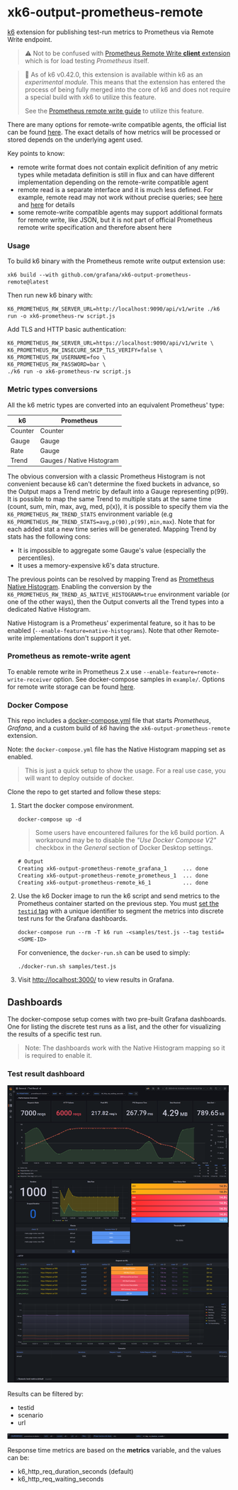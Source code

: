 # xk6-output-prometheus-remote

[k6](https://github.com/grafana/k6) extension for publishing test-run metrics to Prometheus via Remote Write endpoint.

> :warning: Not to be confused with [Prometheus Remote Write **client** extension](https://github.com/grafana/xk6-client-prometheus-remote) which is for load testing _Prometheus_ itself.

> :bookmark: As of k6 v0.42.0, this extension is available within k6 as an _experimental module_.
> This means that the extension has entered the process of being fully merged into the core of k6 and does not require a special build with xk6 to utilize this feature.
>
> See the [Prometheus remote write guide](https://k6.io/docs/results-output/real-time/prometheus-remote-write/) to utilize this feature.
>

There are many options for remote-write compatible agents, the official list can be found [here](https://prometheus.io/docs/operating/integrations/). The exact details of how metrics will be processed or stored depends on the underlying agent used.

Key points to know:

- remote write format does not contain explicit definition of any metric types while metadata definition is still in flux and can have different implementation depending on the remote-write compatible agent
- remote read is a separate interface and it is much less defined. For example, remote read may not work without precise queries; see [here](https://prometheus.io/docs/prometheus/latest/storage/#remote-storage-integrations) and [here](https://github.com/timescale/promscale/issues/64) for details
- some remote-write compatible agents may support additional formats for remote write, like JSON, but it is not part of official Prometheus remote write specification and therefore absent here

### Usage

To build k6 binary with the Prometheus remote write output extension use:

```
xk6 build --with github.com/grafana/xk6-output-prometheus-remote@latest 
```

Then run new k6 binary with:

```
K6_PROMETHEUS_RW_SERVER_URL=http://localhost:9090/api/v1/write ./k6 run -o xk6-prometheus-rw script.js 
```

Add TLS and HTTP basic authentication:

```
K6_PROMETHEUS_RW_SERVER_URL=https://localhost:9090/api/v1/write \
K6_PROMETHEUS_RW_INSECURE_SKIP_TLS_VERIFY=false \
K6_PROMETHEUS_RW_USERNAME=foo \
K6_PROMETHEUS_RW_PASSWORD=bar \
./k6 run -o xk6-prometheus-rw script.js 
```

### Metric types conversions

All the k6 metric types are converted into an equivalent Prometheus' type:

| k6 | Prometheus |
|----|------------|
| Counter | Counter |
| Gauge | Gauge |
| Rate | Gauge |
| Trend | Gauges / Native Histogram |

The obvious conversion with a classic Prometheus Histogram is not convenient because k6 can't determine the fixed buckets in advance, so the Output maps a Trend metric by default into a Gauge representing p(99). It is possible to map the same Trend to multiple stats at the same time (count, sum, min, max, avg, med, p(x)), it is possible to specify them via the `K6_PROMETHEUS_RW_TREND_STATS` environment variable (e.g `K6_PROMETHEUS_RW_TREND_STATS=avg,p(90),p(99),min,max`). Note that for each added stat a new time series will be generated.
Mapping Trend by stats has the following cons:

- It is impossible to aggregate some Gauge's value (especially the percentiles).
- It uses a memory-expensive k6's data structure.

The previous points can be resolved by mapping Trend as [Prometheus Native Histogram](https://prometheus.io/docs/concepts/metric_types/#histogram). Enabling the conversion by the `K6_PROMETHEUS_RW_TREND_AS_NATIVE_HISTOGRAM=true` environment variable (or one of the other ways), then the Output converts all the Trend types into a dedicated Native Histogram.

Native Histogram is a Prometheus' experimental feature, so it has to be enabled (`--enable-feature=native-histograms`). Note that other Remote-write implementations don't support it yet.

### Prometheus as remote-write agent

To enable remote write in Prometheus 2.x use `--enable-feature=remote-write-receiver` option. See docker-compose samples in `example/`. Options for remote write storage can be found [here](https://prometheus.io/docs/operating/integrations/).

### Docker Compose

This repo includes a [docker-compose.yml](./docker-compose.yml) file that starts _Prometheus_, _Grafana_, and a custom build of _k6_ having the `xk6-output-prometheus-remote` extension.

Note: the `docker-compose.yml` file has the Native Histogram mapping set as enabled.

> This is just a quick setup to show the usage. For a real use case, you will want to deploy outside of docker.

Clone the repo to get started and follow these steps:

1. Start the docker compose environment.

    ```shell
    docker-compose up -d
    ```

    > Some users have encountered failures for the k6 build portion. A workaround may be to disable the _"Use Docker Compose V2"_ checkbox in the _General_ section of Docker Desktop settings.

    ```shell
    # Output
    Creating xk6-output-prometheus-remote_grafana_1     ... done
    Creating xk6-output-prometheus-remote_prometheus_1  ... done
    Creating xk6-output-prometheus-remote_k6_1          ... done
    ```

2. Use the k6 Docker image to run the k6 script and send metrics to the Prometheus container started on the previous step. You must [set the `testid` tag](https://k6.io/docs/using-k6/tags-and-groups/#test-wide-tags) with a unique identifier to segment the metrics into discrete test runs for the Grafana dashboards.

    ```shell
    docker-compose run --rm -T k6 run -<samples/test.js --tag testid=<SOME-ID>
    ```

    For convenience, the `docker-run.sh` can be used to simply:

    ```shell
    ./docker-run.sh samples/test.js
    ```

3. Visit <http://localhost:3000/> to view results in Grafana.

## Dashboards

The docker-compose setup comes with two pre-built Grafana dashboards. One for listing the discrete test runs as a list, and the other for visualizing the results of a specific test run.
>Note: The dashboards work with the Native Histogram mapping so it is required to enable it.

### Test result dashboard

[<img src="./images/prometheus-dashboard-k6-test-result.png" width="500"/>](./images/prometheus-dashboard-k6-test-result.png)

Results can be filtered by:

- testid
- scenario
- url

[<img src="./images/prometheus-dashboard-k6-test-result-variables.png" width="500"/>](./images/prometheus-dashboard-k6-test-result-variables.png)

Response time metrics are based on the **metrics** variable, and the values can be:

- k6_http_req_duration_seconds (default)
- k6_http_req_waiting_seconds

